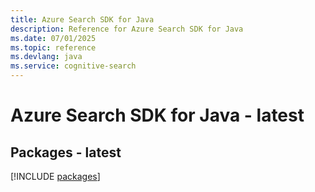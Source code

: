 ```yaml
---
title: Azure Search SDK for Java
description: Reference for Azure Search SDK for Java
ms.date: 07/01/2025
ms.topic: reference
ms.devlang: java
ms.service: cognitive-search
---
```

# Azure Search SDK for Java - latest
## Packages - latest
[!INCLUDE [packages](search-index.md)]